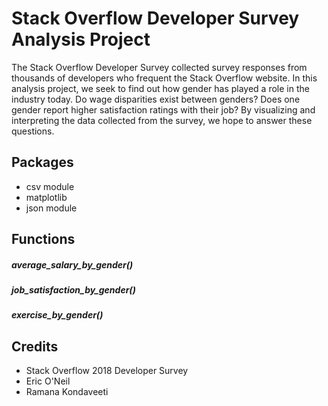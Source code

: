 # Stack Overflow Developer Survey Analysis Project
The Stack Overflow Developer Survey collected survey responses from thousands of developers who frequent the Stack Overflow website. In this analysis project, we seek to find out how gender has played a role in the industry today. Do wage disparities exist between genders? Does one gender report higher satisfaction ratings with their job? By visualizing and interpreting the data collected from the survey, we hope to answer these questions.

## Packages
- csv module
- matplotlib
- json module

## Functions
##### average_salary_by_gender()
##### job_satisfaction_by_gender()
##### exercise_by_gender()

## Credits
- Stack Overflow 2018 Developer Survey
- Eric O'Neil
- Ramana Kondaveeti
